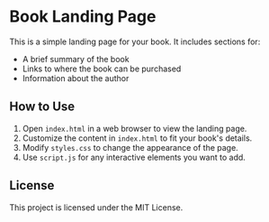 # Book Landing Page

This is a simple landing page for your book. It includes sections for:
- A brief summary of the book
- Links to where the book can be purchased
- Information about the author

## How to Use

1. Open `index.html` in a web browser to view the landing page.
2. Customize the content in `index.html` to fit your book's details.
3. Modify `styles.css` to change the appearance of the page.
4. Use `script.js` for any interactive elements you want to add.

## License

This project is licensed under the MIT License.
